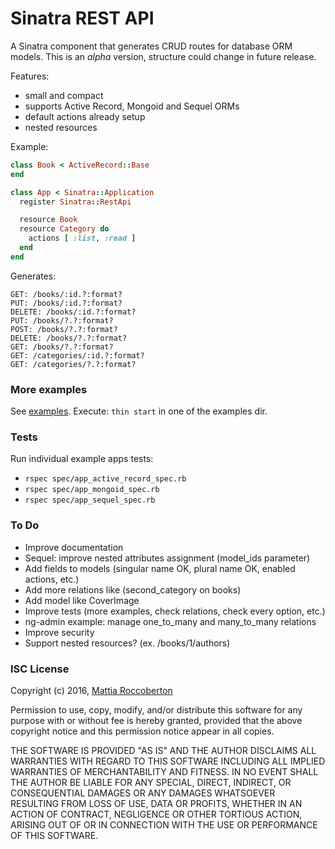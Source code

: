 # Sinatra REST API

A Sinatra component that generates CRUD routes for database ORM models.
This is an *alpha* version, structure could change in future release.

Features:
- small and compact
- supports Active Record, Mongoid and Sequel ORMs
- default actions already setup
- nested resources

Example:
```rb
class Book < ActiveRecord::Base
end

class App < Sinatra::Application
  register Sinatra::RestApi

  resource Book
  resource Category do
    actions [ :list, :read ]
  end
end
```

Generates:
```
GET: /books/:id.?:format?
PUT: /books/:id.?:format?
DELETE: /books/:id.?:format?
PUT: /books/?.?:format?
POST: /books/?.?:format?
DELETE: /books/?.?:format?
GET: /books/?.?:format?
GET: /categories/:id.?:format?
GET: /categories/?.?:format?
```

### More examples

See [examples](examples/). Execute: `thin start` in one of the examples dir.

### Tests

Run individual example apps tests:
- `rspec spec/app_active_record_spec.rb`
- `rspec spec/app_mongoid_spec.rb`
- `rspec spec/app_sequel_spec.rb`

### To Do

- Improve documentation
- Sequel: improve nested attributes assignment (model_ids parameter)
- Add fields to models (singular name OK, plural name OK, enabled actions, etc.)
- Add more relations like (second_category on books)
- Add model like CoverImage
- Improve tests (more examples, check relations, check every option, etc.)
- ng-admin example: manage one_to_many and many_to_many relations
- Improve security
- Support nested resources? (ex. /books/1/authors)

### ISC License

Copyright (c) 2016, [Mattia Roccoberton](http://blocknot.es)

Permission to use, copy, modify, and/or distribute this software for any purpose with or without fee is hereby granted, provided that the above copyright notice and this permission notice appear in all copies.

THE SOFTWARE IS PROVIDED "AS IS" AND THE AUTHOR DISCLAIMS ALL WARRANTIES WITH REGARD TO THIS SOFTWARE INCLUDING ALL IMPLIED WARRANTIES OF MERCHANTABILITY AND FITNESS. IN NO EVENT SHALL THE AUTHOR BE LIABLE FOR ANY SPECIAL, DIRECT, INDIRECT, OR CONSEQUENTIAL DAMAGES OR ANY DAMAGES WHATSOEVER RESULTING FROM LOSS OF USE, DATA OR PROFITS, WHETHER IN AN ACTION OF CONTRACT, NEGLIGENCE OR OTHER TORTIOUS ACTION, ARISING OUT OF OR IN CONNECTION WITH THE USE OR PERFORMANCE OF THIS SOFTWARE.
